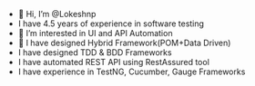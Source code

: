 - 👋 Hi, I’m @Lokeshnp
- I have 4.5 years of experience in software testing
- 👀 I’m interested in UI and API Automation
- 🌱 I have designed Hybrid Framework(POM+Data Driven)
- I have designed TDD & BDD Frameworks
- I have automated REST API using RestAssured tool
- I have experience in TestNG, Cucumber, Gauge Frameworks 


<!---
Lokeshnp/Lokeshnp is a ✨ special ✨ repository because its `README.md` (this file) appears on your GitHub profile.
You can click the Preview link to take a look at your changes.
--->
